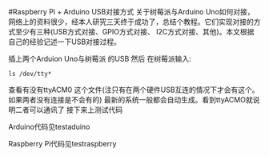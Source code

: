 #Raspberry Pi + Arduino USB对接方式
关于树莓派与Arduino Uno如何对接，网络上的资料很少，经本人研究三天终于成功了，总结个教程。它们实现对接的方式至少有三种(USB方式对接、GPIO方式对接、 I2C方式对接、其他)。本文根据自己的经验记述一下USB对接过程。

 插上两个Arduion Uno与树莓派 的USB 然后 在树莓派输入:

  `ls /dev/tty*`

  查看有没有ttyACM0 这个文件(注只有在两个硬件USB互连的情况下才会有这个。如果两者没有连接是不会有的) 最新的系统一般都会自动生成。看到ttyACMO就说明二者可以通讯了 接下来上测试代码
  
  Arduino代码见testaduino
  
  Raspberry Pi代码见testraspberry
